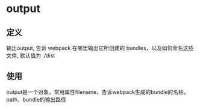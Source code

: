 # output

## 定义

输出output, 告诉 webpack 在哪里输出它所创建的 bundles，以及如何命名这些文件, 默认值为 ./dist

## 使用

output是一个对象，常用属性filename，告诉webpack生成的bundle的名称，path，bundle的输出路径

